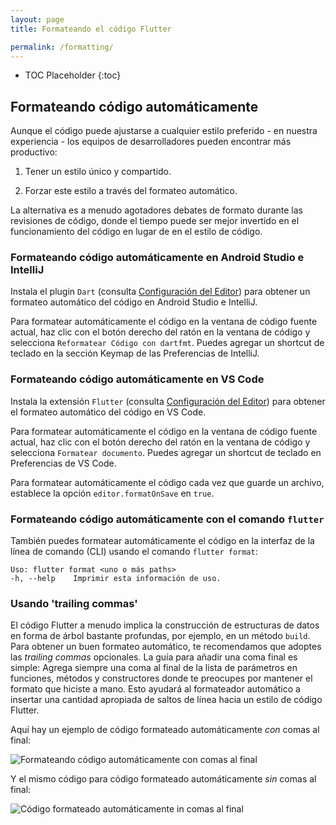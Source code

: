 ```yaml
---
layout: page
title: Formateando el código Flutter

permalink: /formatting/
---
```


* TOC Placeholder
{:toc}

## Formateando código automáticamente

Aunque el código puede ajustarse a cualquier estilo preferido - en nuestra experiencia - los equipos de desarrolladores pueden encontrar más productivo:

1. Tener un estilo único y compartido.

1. Forzar este estilo a través del formateo automático.

La alternativa es a menudo agotadores debates de formato durante las revisiones de código, donde el tiempo puede ser mejor invertido en el funcionamiento del código en lugar de en el estilo de código.

### Formateando código automáticamente en Android Studio e IntelliJ

Instala el plugin `Dart` (consulta [Configuración del Editor](/get-started/editor/))
para obtener un formateo automático del código en Android Studio e IntelliJ.

Para formatear automáticamente el código en la ventana de código fuente actual, haz clic con el botón derecho del ratón en la ventana de código y selecciona `Reformatear Código con dartfmt`. Puedes agregar un shortcut de teclado en la sección Keymap de las Preferencias de IntelliJ.

### Formateando código automáticamente en VS Code

Instala la extensión `Flutter` (consulta [Configuración del Editor](/get-started/editor/))
para obtener el formateo automático del código en VS Code.

Para formatear automáticamente el código en la ventana de código fuente actual, haz clic con el botón derecho del ratón en la ventana de código y selecciona `Formatear documento`. Puedes agregar un shortcut de teclado en Preferencias de VS Code.

Para formatear automáticamente el código cada vez que guarde un archivo, establece la opción 
`editor.formatOnSave` en `true`.

### Formateando código automáticamente con el comando `flutter`

También puedes formatear automáticamente el código en la interfaz de la línea de comando (CLI) usando el comando `flutter format`:

```
Uso: flutter format <uno o más paths>
-h, --help    Imprimir esta información de uso.
```

### Usando 'trailing commas'

El código Flutter a menudo implica la construcción de estructuras de datos en forma de árbol bastante profundas, por ejemplo, en un método `build`. Para obtener un buen formateo automático, te recomendamos que adoptes las *trailing commas* opcionales. La guía para añadir una coma final es simple: Agrega siempre una coma al final de la lista de parámetros en funciones, métodos y constructores donde te preocupes por mantener el formato que hiciste a mano. Esto ayudará al formateador automático a insertar una cantidad apropiada de saltos de línea hacia un estilo de código Flutter.

Aquí hay un ejemplo de código formateado automáticamente *con* comas al final:

![Formateando código automáticamente con comas al final](/images/intellij/trailing-comma-with.png)

Y el mismo código para código formateado automáticamente *sin* comas al final:

![Código formateado automáticamente <s></s>in comas al final](/images/intellij/trailing-comma-without.png)
